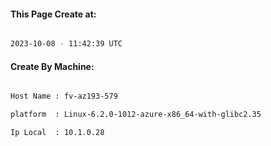 
   
#### This Page Create at:

```bash

2023-10-08 - 11:42:39 UTC

```

#### Create By Machine:

```bash

Host Name : fv-az193-579

platform  : Linux-6.2.0-1012-azure-x86_64-with-glibc2.35

Ip Local  : 10.1.0.28

```

